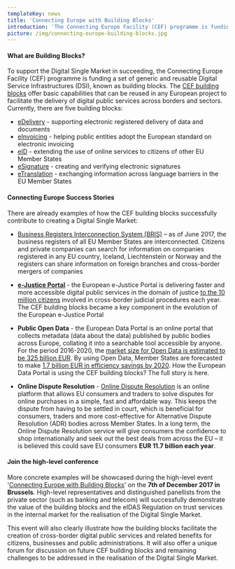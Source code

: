 ```yaml
---
templateKey: news
title: 'Connecting Europe with Building Blocks'
introduction: 'The Connecting Europe Facility (CEF) programme is funding a set of reusable Digital Service Infrastructures (DSI), known as building blocks. CEF building blocks offer basic capabilities that can be reused in any European project to facilitate the delivery of digital public services. Read more on the five building blocks that are already in place.'
picture: /img/connecting-europe-building-blocks.jpg
---
```


#### What are Building Blocks?

To support the Digital Single Market in succeeding, the Connecting Europe Facility (CEF) programme is funding a set of generic and reusable Digital Service Infrastructures (DSI), known as building blocks. The [CEF building blocks](https://ec.europa.eu/cefdigital/wiki/display/CEFDIGITAL) offer basic capabilities that can be reused in any European project to facilitate the delivery of digital public services across borders and sectors. Currently, there are five building blocks:

- [eDelivery](https://ec.europa.eu/cefdigital/wiki/display/CEFDIGITAL/eDelivery) - supporting electronic registered delivery of data and documents
- [eInvoicing](https://ec.europa.eu/cefdigital/wiki/display/CEFDIGITAL/eInvoicing) - helping public entities adopt the European standard on electronic invoicing
- [eID](https://ec.europa.eu/cefdigital/wiki/display/CEFDIGITAL/eID) - extending the use of online services to citizens of other EU Member States
- [eSignature](https://ec.europa.eu/cefdigital/wiki/display/CEFDIGITAL/eSignature) - creating and verifying electronic signatures
- [eTranslation](https://ec.europa.eu/cefdigital/wiki/display/CEFDIGITAL/eTranslation) - exchanging information across language barriers in the EU Member States

#### Connecting Europe Success Stories

There are already examples of how the CEF building blocks successfully contribute to creating a Digital Single Market:

- [Business Registers Interconnection System (BRIS)](https://e-justice.europa.eu/content_find_a_company-489-en.do?clang=en) – as of June 2017, the business registers of all EU Member States are interconnected. Citizens and private companies can search for information on companies registered in any EU country, Iceland, Liechtenstein or Norway and the registers can share information on foreign branches and cross-border mergers of companies

- **[e-Justice Portal](https://ec.europa.eu/cefdigital/wiki/display/CEFDIGITAL/2017/06/07/European+e-Justice+Portal)** - the European e-Justice Portal is delivering faster and more accessible digital public services in the domain of justice [to the 10 million citizens](http://europa.eu/rapid/press-release_IP-10-956_en.htm) involved in cross-border judicial procedures each year. The CEF building blocks became a key component in the evolution of the European e-Justice Portal

- **Public Open Data** - the European Data Portal is an online portal that collects metadata (data about the data) published by public bodies across Europe, collating it into a searchable tool accessible by anyone. For the period 2016-2020, the [market size for Open Data is estimated to be 325 billion EUR](https://www.europeandataportal.eu/en/highlights/creating-value-through-open-data). By using Open Data, Member States are forecasted to make [1.7 billion EUR in efficiency savings by 2020](https://www.europeandataportal.eu/en/highlights/creating-value-through-open-data). How the European Data Portal is using the CEF building blocks? The full story is here.

- **Online Dispute Resolution** - [Online Dispute Resolution](https://ec.europa.eu/consumers/odr/main/index.cfm?event=main.home.chooseLanguage) is an online platform that allows EU consumers and traders to solve disputes for online purchases in a simple, fast and affordable way. This keeps the dispute from having to be settled in court, which is beneficial for consumers, traders and more cost-effective for Alternative Dispute Resolution (ADR) bodies across Member States. In a long term, the Online Dispute Resolution service will give consumers the confidence to shop internationally and seek out the best deals from across the EU – it is believed this could save EU consumers **EUR 11.7 billion each year**.

#### Join the high-level conference

More concrete examples will be showcased during the high-level event '[Connecting Europe with Building Blocks](https://ec.europa.eu/cefdigital/wiki/pages/viewpage.action?pageId=52603811)' on the **7th of December 2017 in Brussels**. High-level representatives and distinguished panellists from the private sector (such as banking and telecom) will successfully demonstrate the value of the building blocks and the eIDAS Regulation on trust services in the internal market for the realisation of the Digital Single Market.

This event will also clearly illustrate how the building blocks facilitate the creation of cross-border digital public services and related benefits for citizens, businesses and public administrations. It will also offer a unique forum for discussion on future CEF building blocks and remaining challenges to be addressed in the realisation of the Digital Single Market.
